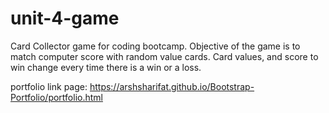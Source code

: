 # unit-4-game
Card Collector game for coding bootcamp.
Objective of the game is to match computer score with random value cards. Card values, and score to win change every time there is a win or a loss.

portfolio link page: https://arshsharifat.github.io/Bootstrap-Portfolio/portfolio.html
